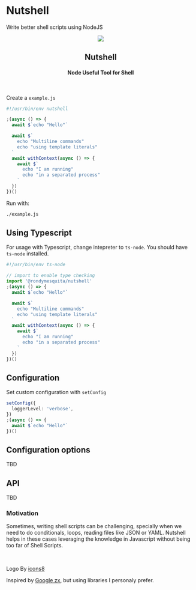 # Nutshell

Write better shell scripts using NodeJS

<div align="center"><img src="https://img.icons8.com/plasticine/100/1A1A1A/nutshell.png"/></div>
<h2 align="center">Nutshell</h2>
<h4 align="center">Node Useful Tool for Shell</h4>
<br>

Create a `example.js`

```ts
#!/usr/bin/env nutshell

;(async () => {
  await $`echo "Hello"`

  await $`
    echo "Multiline commands"
    echo "using template literals"
  `
  await withContext(async () => {
    await $`
      echo "I am running"
      echo "in a separated process"
    `
  })
})()
```

Run with:

```bash
./example.js
```

## Using Typescript

For usage with Typescript, change intepreter to `ts-node`.
You should have `ts-node` installed.

```ts
#!/usr/bin/env ts-node

// import to enable type checking
import '@rondymesquita/nutshell'
;(async () => {
  await $`echo "Hello"`

  await $`
    echo "Multiline commands"
    echo "using template literals"
  `
  await withContext(async () => {
    await $`
      echo "I am running"
      echo "in a separated process"
    `
  })
})()
```

## Configuration

Set custom configuration with `setConfig`

```ts
setConfig({
  loggerLevel: 'verbose',
})
;(async () => {
  await $`echo "Hello"`
})()
```

## Configuration options

TBD

## API

TBD

### Motivation

Sometimes, writing shell scripts can be challenging, specially when we need to do conditionals, loops, reading files like JSON or YAML. Nutshell helps in these cases leveraging the knowledge in Javascript without being too far of Shell Scripts.

<br>

Logo By [icons8](https://icons8.com/icon/yF1Jnxh1CN0X/nutshell)

Inspired by [Google zx](https://github.com/google/zx), but using libraries I personaly prefer.
